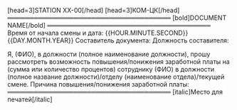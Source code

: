 [head=3]STATION XX-00[/head]
[head=3]КОМ-ЦК[/head]
═════════════════════════════════════
[bold]DOCUMENT NAME[/bold]
═════════════════════════════════════
Время от начала смены и дата: {{HOUR.MINUTE.SECOND}} {{DAY.MONTH.YEAR}}
Составитель документа:
Должность составителя:

Я, (ФИО), в должности (полное наименование должности), прошу рассмотреть возможность повышения/понижения заработной платы на (сумма или количество процентов) сотруднику (ФИО) в должности (полное название должности)/отделу (наименование отдела)/текущей смене.
Причина повышения/понижения заработной платы:
═════════════════════════════════════
[italic]Место для печатей[/italic]

